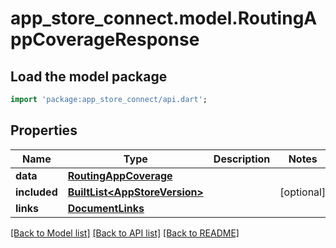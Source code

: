 # app_store_connect.model.RoutingAppCoverageResponse

## Load the model package
```dart
import 'package:app_store_connect/api.dart';
```

## Properties
Name | Type | Description | Notes
------------ | ------------- | ------------- | -------------
**data** | [**RoutingAppCoverage**](RoutingAppCoverage.md) |  | 
**included** | [**BuiltList&lt;AppStoreVersion&gt;**](AppStoreVersion.md) |  | [optional] 
**links** | [**DocumentLinks**](DocumentLinks.md) |  | 

[[Back to Model list]](../README.md#documentation-for-models) [[Back to API list]](../README.md#documentation-for-api-endpoints) [[Back to README]](../README.md)


